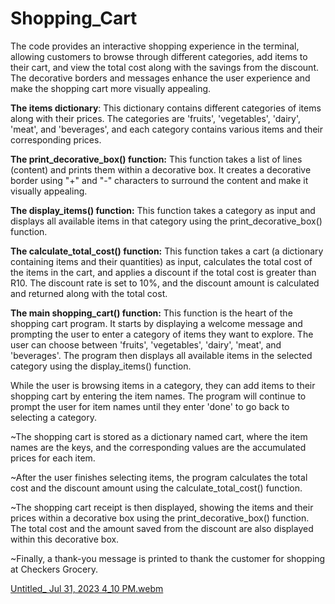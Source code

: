 # Shopping_Cart

The code provides an interactive shopping experience in the terminal, allowing customers to browse through different categories, add items to their cart, and view the total cost along with the savings from the discount. The decorative borders and messages enhance the user experience and make the shopping cart more visually appealing.

**The items dictionary**: 
This dictionary contains different categories of items along with their prices. The categories are 'fruits', 'vegetables', 'dairy', 'meat', and 'beverages', and each category contains various items and their corresponding prices.

**The print_decorative_box() function:**
This function takes a list of lines (content) and prints them within a decorative box. It creates a decorative border using "+" and "-" characters to surround the content and make it visually appealing.

**The display_items() function:**
This function takes a category as input and displays all available items in that category using the print_decorative_box() function.

**The calculate_total_cost() function:**
This function takes a cart (a dictionary containing items and their quantities) as input, calculates the total cost of the items in the cart, and applies a discount if the total cost is greater than R10. The discount rate is set to 10%, and the discount amount is calculated and returned along with the total cost.

**The main shopping_cart() function:**
This function is the heart of the shopping cart program. It starts by displaying a welcome message and prompting the user to enter a category of items they want to explore. The user can choose between 'fruits', 'vegetables', 'dairy', 'meat', and 'beverages'. The program then displays all available items in the selected category using the display_items() function.

While the user is browsing items in a category, they can add items to their shopping cart by entering the item names. The program will continue to prompt the user for item names until they enter 'done' to go back to selecting a category.

~The shopping cart is stored as a dictionary named cart, where the item names are the keys, and the corresponding values are the accumulated prices for each item.

~After the user finishes selecting items, the program calculates the total cost and the discount amount using the calculate_total_cost() function.

~The shopping cart receipt is then displayed, showing the items and their prices within a decorative box using the print_decorative_box() function. The total cost and the amount saved from the discount are also displayed within this decorative box.

~Finally, a thank-you message is printed to thank the customer for shopping at Checkers Grocery.


[Untitled_ Jul 31, 2023 4_10 PM.webm](https://github.com/Ayander/Shopping_Cart/assets/124681608/f3aabc36-2771-4c65-ae48-e76238922718)
